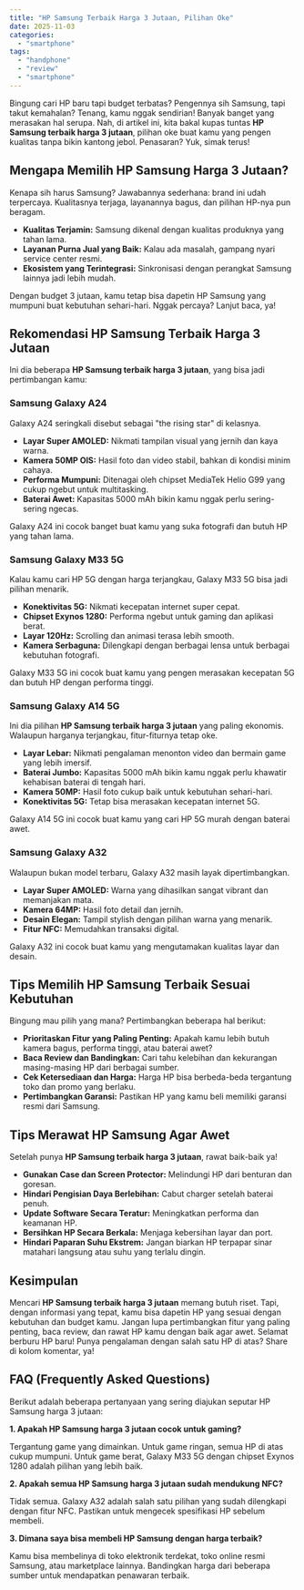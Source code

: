 ```yaml
---
title: "HP Samsung Terbaik Harga 3 Jutaan, Pilihan Oke"
date: 2025-11-03
categories: 
  - "smartphone"
tags: 
  - "handphone"
  - "review"
  - "smartphone"
---
```


Bingung cari HP baru tapi budget terbatas? Pengennya sih Samsung, tapi takut kemahalan? Tenang, kamu nggak sendirian! Banyak banget yang merasakan hal serupa. Nah, di artikel ini, kita bakal kupas tuntas **HP Samsung terbaik harga 3 jutaan**, pilihan oke buat kamu yang pengen kualitas tanpa bikin kantong jebol. Penasaran? Yuk, simak terus!

## Mengapa Memilih HP Samsung Harga 3 Jutaan?

Kenapa sih harus Samsung? Jawabannya sederhana: brand ini udah terpercaya. Kualitasnya terjaga, layanannya bagus, dan pilihan HP-nya pun beragam.

- **Kualitas Terjamin:** Samsung dikenal dengan kualitas produknya yang tahan lama.
- **Layanan Purna Jual yang Baik:** Kalau ada masalah, gampang nyari service center resmi.
- **Ekosistem yang Terintegrasi:** Sinkronisasi dengan perangkat Samsung lainnya jadi lebih mudah.

Dengan budget 3 jutaan, kamu tetap bisa dapetin HP Samsung yang mumpuni buat kebutuhan sehari-hari. Nggak percaya? Lanjut baca, ya!

## Rekomendasi HP Samsung Terbaik Harga 3 Jutaan

Ini dia beberapa **HP Samsung terbaik harga 3 jutaan**, yang bisa jadi pertimbangan kamu:

### Samsung Galaxy A24

Galaxy A24 seringkali disebut sebagai "the rising star" di kelasnya.

- **Layar Super AMOLED:** Nikmati tampilan visual yang jernih dan kaya warna.
- **Kamera 50MP OIS:** Hasil foto dan video stabil, bahkan di kondisi minim cahaya.
- **Performa Mumpuni:** Ditenagai oleh chipset MediaTek Helio G99 yang cukup ngebut untuk multitasking.
- **Baterai Awet:** Kapasitas 5000 mAh bikin kamu nggak perlu sering-sering ngecas.

Galaxy A24 ini cocok banget buat kamu yang suka fotografi dan butuh HP yang tahan lama.

### Samsung Galaxy M33 5G

Kalau kamu cari HP 5G dengan harga terjangkau, Galaxy M33 5G bisa jadi pilihan menarik.

- **Konektivitas 5G:** Nikmati kecepatan internet super cepat.
- **Chipset Exynos 1280:** Performa ngebut untuk gaming dan aplikasi berat.
- **Layar 120Hz:** Scrolling dan animasi terasa lebih smooth.
- **Kamera Serbaguna:** Dilengkapi dengan berbagai lensa untuk berbagai kebutuhan fotografi.

Galaxy M33 5G ini cocok buat kamu yang pengen merasakan kecepatan 5G dan butuh HP dengan performa tinggi.

### Samsung Galaxy A14 5G

Ini dia pilihan **HP Samsung terbaik harga 3 jutaan** yang paling ekonomis. Walaupun harganya terjangkau, fitur-fiturnya tetap oke.

- **Layar Lebar:** Nikmati pengalaman menonton video dan bermain game yang lebih imersif.
- **Baterai Jumbo:** Kapasitas 5000 mAh bikin kamu nggak perlu khawatir kehabisan baterai di tengah hari.
- **Kamera 50MP:** Hasil foto cukup baik untuk kebutuhan sehari-hari.
- **Konektivitas 5G:** Tetap bisa merasakan kecepatan internet 5G.

Galaxy A14 5G ini cocok buat kamu yang cari HP 5G murah dengan baterai awet.

### Samsung Galaxy A32

Walaupun bukan model terbaru, Galaxy A32 masih layak dipertimbangkan.

- **Layar Super AMOLED:** Warna yang dihasilkan sangat vibrant dan memanjakan mata.
- **Kamera 64MP:** Hasil foto detail dan jernih.
- **Desain Elegan:** Tampil stylish dengan pilihan warna yang menarik.
- **Fitur NFC:** Memudahkan transaksi digital.

Galaxy A32 ini cocok buat kamu yang mengutamakan kualitas layar dan desain.

## Tips Memilih HP Samsung Terbaik Sesuai Kebutuhan

Bingung mau pilih yang mana? Pertimbangkan beberapa hal berikut:

- **Prioritaskan Fitur yang Paling Penting:** Apakah kamu lebih butuh kamera bagus, performa tinggi, atau baterai awet?
- **Baca Review dan Bandingkan:** Cari tahu kelebihan dan kekurangan masing-masing HP dari berbagai sumber.
- **Cek Ketersediaan dan Harga:** Harga HP bisa berbeda-beda tergantung toko dan promo yang berlaku.
- **Pertimbangkan Garansi:** Pastikan HP yang kamu beli memiliki garansi resmi dari Samsung.

## Tips Merawat HP Samsung Agar Awet

Setelah punya **HP Samsung terbaik harga 3 jutaan**, rawat baik-baik ya!

- **Gunakan Case dan Screen Protector:** Melindungi HP dari benturan dan goresan.
- **Hindari Pengisian Daya Berlebihan:** Cabut charger setelah baterai penuh.
- **Update Software Secara Teratur:** Meningkatkan performa dan keamanan HP.
- **Bersihkan HP Secara Berkala:** Menjaga kebersihan layar dan port.
- **Hindari Paparan Suhu Ekstrem:** Jangan biarkan HP terpapar sinar matahari langsung atau suhu yang terlalu dingin.

## Kesimpulan

Mencari **HP Samsung terbaik harga 3 jutaan** memang butuh riset. Tapi, dengan informasi yang tepat, kamu bisa dapetin HP yang sesuai dengan kebutuhan dan budget kamu. Jangan lupa pertimbangkan fitur yang paling penting, baca review, dan rawat HP kamu dengan baik agar awet. Selamat berburu HP baru! Punya pengalaman dengan salah satu HP di atas? Share di kolom komentar, ya!

## FAQ (Frequently Asked Questions)

Berikut adalah beberapa pertanyaan yang sering diajukan seputar HP Samsung harga 3 jutaan:

**1\. Apakah HP Samsung harga 3 jutaan cocok untuk gaming?**

Tergantung game yang dimainkan. Untuk game ringan, semua HP di atas cukup mumpuni. Untuk game berat, Galaxy M33 5G dengan chipset Exynos 1280 adalah pilihan yang lebih baik.

**2\. Apakah semua HP Samsung harga 3 jutaan sudah mendukung NFC?**

Tidak semua. Galaxy A32 adalah salah satu pilihan yang sudah dilengkapi dengan fitur NFC. Pastikan untuk mengecek spesifikasi HP sebelum membeli.

**3\. Dimana saya bisa membeli HP Samsung dengan harga terbaik?**

Kamu bisa membelinya di toko elektronik terdekat, toko online resmi Samsung, atau marketplace lainnya. Bandingkan harga dari beberapa sumber untuk mendapatkan penawaran terbaik.
